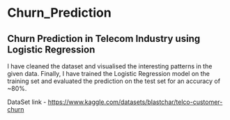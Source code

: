# Churn_Prediction

## Churn Prediction in Telecom Industry using Logistic Regression

I have cleaned the dataset and visualised the interesting patterns in the given data. Finally, I have trained the Logistic Regression model on the training set and evaluated the prediction on the test set for an accuracy of ~80%.

DataSet link - https://www.kaggle.com/datasets/blastchar/telco-customer-churn
